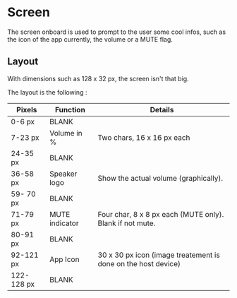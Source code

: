 # Screen

The screen onboard is used to prompt to the user some cool infos, such as the icon of the app currently, the volume or a MUTE flag.

## Layout

With dimensions such as 128 x 32 px, the screen isn't that big.

The layout is the following :

| Pixels     | Function       | Details                                                       |
| ---------- | -------------- | ------------------------------------------------------------- |
| 0-6 px     | BLANK          |                                                               |
| 7-23 px    | Volume in %    | Two chars, 16 x 16 px each                                    |
| 24-35 px   | BLANK          |                                                               |
| 36-58 px   | Speaker logo   | Show the actual volume (graphically).                         |
| 59- 70 px  | BLANK          |                                                               |
| 71-79 px   | MUTE indicator | Four char, 8 x 8 px each (MUTE only). Blank if not mute.      |
| 80-91 px   | BLANK          |                                                               |
| 92-121 px  | App Icon       | 30 x 30 px icon (image treatement is done on the host device) |
| 122-128 px | BLANK          |                                                               |

